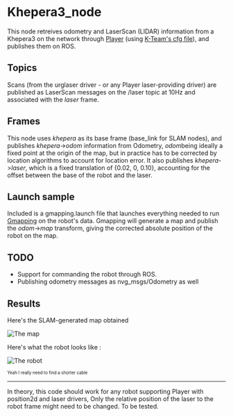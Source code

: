 Khepera3_node
=============

This node retreives odometry and LaserScan (LIDAR) information from a Khepera3 on the network through [Player](http://playerstage.sourceforge.net) (using [K-Team's cfg file](http://ftp.k-team.com/KheperaIII/player_stage/korebotII/)), and publishes them on ROS.

Topics
------

Scans (from the urglaser driver - or any Player laser-providing driver) are published as LaserScan messages on the /laser topic at 10Hz and associated with the *laser* frame.

Frames
------

This node uses *khepera* as its base frame (base_link for SLAM nodes), and publishes *khepera*->*odom* information from Odometry, *odom*being ideally a fixed point at the origin of the map, but in practice has to be corrected by location algorithms to account for location error. It also publishes *khepera*->*laser*, which is a fixed translation of {0.02, 0, 0.10}, accounting for the offset between the base of the robot and the laser.

Launch sample
-------------

Included is a gmapping.launch file that launches everything needed to run [Gmapping](http://wiki.ros.org/slam_gmapping) on the robot's data. Gmapping will generate a map and publish the *odom*->*map* transform, giving the corrected absolute position of the robot on the map.

TODO
----

- Support for commanding the robot through ROS.
- Publishing odometry messages as nvg_msgs/Odometry as well

Results
-------

Here's the SLAM-generated map obtained

![The map](http://i.imgur.com/3h9wdRm.png)

Here's what the robot looks like :

![The robot](http://i.imgur.com/MjMiPSVl.jpg)

<sup><sup>Yeah I really need to find a shorter cable</sup></sup>

-----------------------

In theory, this code should work for any robot supporting Player with position2d and laser drivers, Only the relative position of the laser to the robot frame might need to be changed. To be tested.